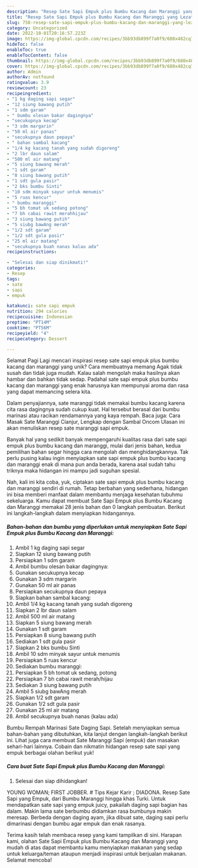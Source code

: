 ```yaml
---
description: "Resep Sate Sapi Empuk plus Bumbu Kacang dan Maranggi yang Lezat Sekali, Sempurna"
title: "Resep Sate Sapi Empuk plus Bumbu Kacang dan Maranggi yang Lezat Sekali, Sempurna"
slug: 758-resep-sate-sapi-empuk-plus-bumbu-kacang-dan-maranggi-yang-lezat-sekali-sempurna
category: Uncategorized
date: 2022-10-01T20:16:57.223Z
image: https://img-global.cpcdn.com/recipes/3bb93db899f7a0f9/680x482cq70/sate-sapi-empuk-plus-bumbu-kacang-dan-maranggi-foto-resep-utama.jpg
hideToc: false
enableToc: true
enableTocContent: false
thumbnail: https://img-global.cpcdn.com/recipes/3bb93db899f7a0f9/680x482cq70/sate-sapi-empuk-plus-bumbu-kacang-dan-maranggi-foto-resep-utama.jpg
cover: https://img-global.cpcdn.com/recipes/3bb93db899f7a0f9/680x482cq70/sate-sapi-empuk-plus-bumbu-kacang-dan-maranggi-foto-resep-utama.jpg
author: Admin
authorAv: notfound
ratingvalue: 3.9
reviewcount: 23
recipeingredient:
- "1 kg daging sapi segar"
- "12 siung bawang putih"
- "1 sdm garam"
- " bumbu olesan bakar dagingnya"
- "secukupnya kecap"
- "3 sdm margarin"
- "50 ml air panas"
- "secukupnya daun pepaya"
- " bahan sambal kacang"
- "1/4 kg kacang tanah yang sudah digoreng"
- "2 lbr daun salam"
- "500 ml air matang"
- "5 siung bawang merah"
- "1 sdt garam"
- "8 siung bawang putih"
- "1 sdt gula pasir"
- "2 bks bumbu Sinti"
- "10 sdm minyak sayur untuk menumis"
- "5 ruas kencur"
- " bumbu maranggi"
- "5 bh tomat uk sedang potong"
- "7 bh cabai rawit merahhijau"
- "3 siung bawang putih"
- "5 siubg bawAng merah"
- "1/2 sdt garam"
- "1/2 sdt gula pasir"
- "25 ml air matang"
- "secukupnya buah nanas kalau ada"
recipeinstructions:

- "Selesai dan siap dinikmati!"
categories:
- Resep
tags:
- sate
- sapi
- empuk

katakunci: sate sapi empuk 
nutrition: 294 calories
recipecuisine: Indonesian
preptime: "PT14M"
cooktime: "PT56M"
recipeyield: "4"
recipecategory: Dessert

---
```



Selamat Pagi Lagi mencari inspirasi resep sate sapi empuk plus bumbu kacang dan maranggi yang unik? Cara membuatnya memang Agak tidak susah dan tidak juga mudah. Kalau salah mengolah maka hasilnya akan hambar dan bahkan tidak sedap. Padahal sate sapi empuk plus bumbu kacang dan maranggi yang enak harusnya kan mempunyai aroma dan rasa yang dapat memancing selera kita.


Dalam penyajiannya, sate maranggi tidak memakai bumbu kacang karena cita rasa dagingnya sudah cukup kuat. Hal tersebut berasal dari bumbu marinasi atau racikan rendamannya yang kaya rempah. Baca juga: Cara Masak Sate Maranggi Cianjur, Lengkap dengan Sambal Oncom Ulasan ini akan menuliskan resep sate maranggi sapi empuk.

Banyak hal yang sedikit banyak mempengaruhi kualitas rasa dari sate sapi empuk plus bumbu kacang dan maranggi, mulai dari jenis bahan, kedua pemilihan bahan segar hingga cara mengolah dan menghidangkannya. Tak perlu pusing kalau ingin menyiapkan sate sapi empuk plus bumbu kacang dan maranggi enak di mana pun anda berada, karena asal sudah tahu triknya maka hidangan ini mampu jadi suguhan spesial.


Nah, kali ini kita coba, yuk, ciptakan sate sapi empuk plus bumbu kacang dan maranggi sendiri di rumah. Tetap berbahan yang sederhana, hidangan ini bisa memberi manfaat dalam membantu menjaga kesehatan tubuhmu sekeluarga. Kamu dapat membuat Sate Sapi Empuk plus Bumbu Kacang dan Maranggi memakai 28 jenis bahan dan 0 langkah pembuatan. Berikut ini langkah-langkah dalam menyiapkan hidangannya.

<!--inarticleads1-->

##### Bahan-bahan dan bumbu yang diperlukan untuk menyiapkan Sate Sapi Empuk plus Bumbu Kacang dan Maranggi:

1. Ambil 1 kg daging sapi segar
1. Siapkan 12 siung bawang putih
1. Persiapkan 1 sdm garam
1. Ambil  bumbu olesan bakar dagingnya:
1. Gunakan secukupnya kecap
1. Gunakan 3 sdm margarin
1. Gunakan 50 ml air panas
1. Persiapkan secukupnya daun pepaya
1. Siapkan  bahan sambal kacang:
1. Ambil 1/4 kg kacang tanah yang sudah digoreng
1. Siapkan 2 lbr daun salam
1. Ambil 500 ml air matang
1. Siapkan 5 siung bawang merah
1. Gunakan 1 sdt garam
1. Persiapkan 8 siung bawang putih
1. Sediakan 1 sdt gula pasir
1. Siapkan 2 bks bumbu Sinti
1. Ambil 10 sdm minyak sayur untuk menumis
1. Persiapkan 5 ruas kencur
1. Sediakan  bumbu maranggi:
1. Persiapkan 5 bh tomat uk sedang, potong
1. Persiapkan 7 bh cabai rawit merah/hijau
1. Sediakan 3 siung bawang putih
1. Ambil 5 siubg bawAng merah
1. Siapkan 1/2 sdt garam
1. Gunakan 1/2 sdt gula pasir
1. Gunakan 25 ml air matang
1. Ambil secukupnya buah nanas (kalau ada)


Bumbu Rempah Marinasi Sate Daging Sapi. Setelah menyiapkan semua bahan-bahan yang dibutuhkan, kita lanjut dengan langkah-langkah berikut ini. Lihat juga cara membuat Sate Maranggi Sapi (empuk) dan masakan sehari-hari lainnya. Cobain dan nikmatin hidangan resep sate sapi yang empuk berbagai olahan berikut yuk! 

<!--inarticleads2-->

##### Cara buat Sate Sapi Empuk plus Bumbu Kacang dan Maranggi:


1. Selesai dan siap dihidangkan!

YOUNG WOMAN; FIRST JOBBER. # Tips Kejar Karir ; DIADONA. Resep Sate Sapi yang Empuk, dari Bumbu Maranggi hingga khas Turki. Untuk mendapatkan sate sapi yang empuk juicy, pakailah daging sapi bagian has dalam. Makin lama sate berbumbu didiamkan rasa bumbunya makin meresap. Berbeda dengan daging ayam, jika dibuat sate, daging sapi perlu dimarinasi dengan bumbu agar empuk dan enak rasanya. 

Terima kasih telah membaca resep yang kami tampilkan di sini. Harapan kami, olahan Sate Sapi Empuk plus Bumbu Kacang dan Maranggi yang mudah di atas dapat membantu kamu menyiapkan makanan yang sedap untuk keluarga/teman ataupun menjadi inspirasi untuk berjualan makanan. Selamat mencoba!
